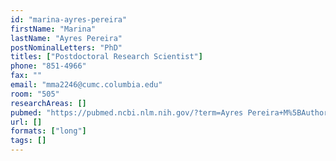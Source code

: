 ```yaml
---
id: "marina-ayres-pereira"
firstName: "Marina"
lastName: "Ayres Pereira"
postNominalLetters: "PhD"
titles: ["Postdoctoral Research Scientist"]
phone: "851-4966"
fax: ""
email: "mma2246@cumc.columbia.edu"
room: "505"
researchAreas: []
pubmed: "https://pubmed.ncbi.nlm.nih.gov/?term=Ayres Pereira+M%5BAuthor%5D"
url: []
formats: ["long"]
tags: []
---
```

